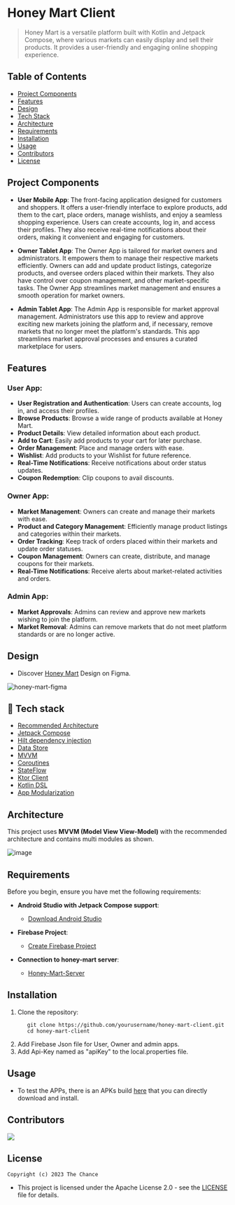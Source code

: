 # Honey Mart Client

> Honey Mart is a versatile platform built with Kotlin and Jetpack Compose, where various markets can easily display and sell their products. It provides a user-friendly and engaging online shopping experience.

## Table of Contents
- [Project Components](#project-components)
- [Features](#features)
- [Design](#design)
- [Tech Stack](#rocket-tech-stack)
- [Architecture](#architecture)
- [Requirements](#requirements)
- [Installation](#installation)
- [Usage](#usage)
- [Contributors](#contributors)
- [License](#license)
## Project Components
- **User Mobile App**: The front-facing application designed for customers and shoppers. It offers a user-friendly interface to explore products, add them to the cart, place orders, manage wishlists, and enjoy a seamless shopping experience. Users can create accounts, log in, and access their profiles. They also receive real-time notifications about their orders, making it convenient and engaging for customers.

- **Owner Tablet App**: The Owner App is tailored for market owners and administrators. It empowers them to manage their respective markets efficiently. Owners can add and update product listings, categorize products, and oversee orders placed within their markets. They also have control over coupon management, and other market-specific tasks. The Owner App streamlines market management and ensures a smooth operation for market owners.

- **Admin Tablet  App**: The Admin App is responsible for market approval management. Administrators use this app to review and approve exciting new markets joining the platform and, if necessary, remove markets that no longer meet the platform's standards. This app streamlines market approval processes and ensures a curated marketplace for users.
## Features

### User App:
- **User Registration and Authentication**: Users can create accounts, log in, and access their profiles.
- **Browse Products**: Browse a wide range of products available at Honey Mart.
- **Product Details**: View detailed information about each product.
- **Add to Cart**: Easily add products to your cart for later purchase.
- **Order Management**: Place and manage orders with ease.
- **Wishlist**: Add products to your Wishlist for future reference.
- **Real-Time Notifications**: Receive notifications about order status updates.
- **Coupon Redemption**: Clip coupons to avail discounts.

### Owner App:
- **Market Management**: Owners can create and manage their markets with ease.
- **Product and Category Management**: Efficiently manage product listings and categories within their markets.
- **Order Tracking**: Keep track of orders placed within their markets and update order statuses.
- **Coupon Management**: Owners can create, distribute, and manage coupons for their markets.
- **Real-Time Notifications**: Receive alerts about market-related activities and orders.

### Admin App:
- **Market Approvals**: Admins can review and approve new markets wishing to join the platform.
- **Market Removal**: Admins can remove markets that do not meet platform standards or are no longer active.
## Design
- Discover [Honey Mart](https://www.figma.com/file/UkemPY1rHxH4yqTtVjzoMH/Honey-Mart-App?type=design&node-id=585%3A2254&mode=design&t=IYR9zX2jiKUAn1fR-1) Design on Figma.

![honey-mart-figma](https://github.com/TheChance101/Honey-Mart-Android-Client/assets/63457278/7e6884ab-c0bc-414e-bb36-7fa751b32c72)

## :rocket: Tech stack
- [Recommended Architecture](https://developer.android.com/topic/architecture)
- [Jetpack Compose](https://developer.android.com/jetpack/compose?gclid=CjwKCAiAzKqdBhAnEiwAePEjktk3ROIIxTqejhHWkDEwSaQqoE6GgrNHM8iYKw8xHx5SPPDu0oJ_DxoC8LYQAvD_BwE&gclsrc=aw.ds)
- [Hilt dependency injection](https://developer.android.com/training/dependency-injection/hilt-android)
- [Data Store](https://developer.android.com/jetpack/androidx/releases/datastore)
- [MVVM](https://en.wikipedia.org/wiki/Model%E2%80%93view%E2%80%93viewmodel)
- [Coroutines](https://developer.android.com/kotlin/coroutines)
- [StateFlow](https://developer.android.com/kotlin/flow/stateflow-and-sharedflow)
- [Ktor Client](https://ktor.io/docs/getting-started-ktor-client.html)
- [Kotlin DSL](https://docs.gradle.org/current/userguide/kotlin_dsl.html)
- [App Modularization](https://developer.android.com/topic/modularization)
## Architecture
This project uses **MVVM (Model View View-Model)** with the recommended architecture and contains multi modules as shown.

![image](https://github.com/TheChance101/Honey-Mart-Android-Client/assets/93276124/40b2f7da-408d-49ac-a112-6ebe48c33848)
## Requirements

Before you begin, ensure you have met the following requirements:

- **Android Studio with Jetpack Compose support**:
    - [Download Android Studio](https://developer.android.com/studio)

- **Firebase Project**:
    - [Create Firebase Project](https://console.firebase.google.com/u/0/)

- **Connection to honey-mart server**:
    - [Honey-Mart-Server](https://github.com/TheChance101/Honey-Mart-Server)

## Installation

1. Clone the repository:
    ```shell
       git clone https://github.com/yourusername/honey-mart-client.git
       cd honey-mart-client
3. Add Firebase Json file for User, Owner and admin apps.
4. Add Api-Key named as "apiKey" to the local.properties file.

## Usage
- To test the APPs, there is an APKs build  [here](https://github.com/TheChance101/Honey-Mart-Android-Client/tree/main/user/src/main/res/raw)  that you can directly download and install.


## Contributors
<a href="https://github.com/TheChance101/Honey-Mart-Server/graphs/contributors">  
  <img src="https://contrib.rocks/image?repo=TheChance101/Honey-Mart-Android-Client" />  
</a>  

## License
    Copyright (c) 2023 The Chance
- This project is licensed under the Apache License 2.0 - see the [LICENSE](https://github.com/TheChance101/Honey-Mart-Android-Client/blob/main/LICENSE) file for details.
